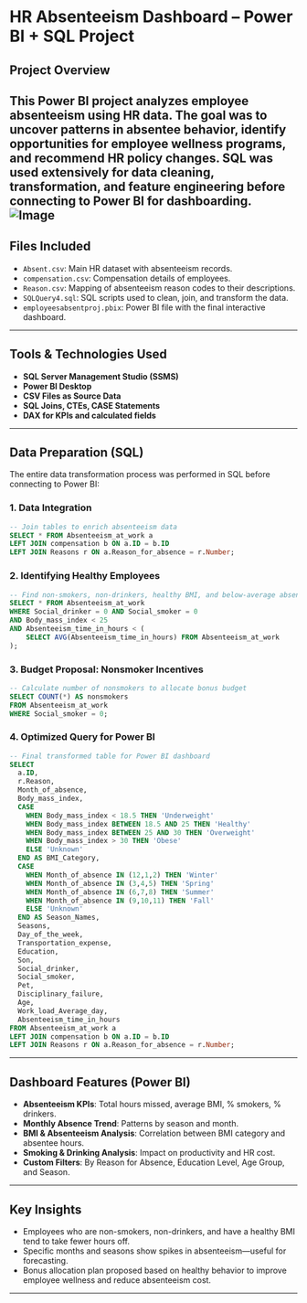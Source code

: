 
# HR Absenteeism Dashboard – Power BI + SQL Project

## Project Overview

This Power BI project analyzes employee absenteeism using HR data. The goal was to uncover patterns in absentee behavior, identify opportunities for employee wellness programs, and recommend HR policy changes. SQL was used extensively for data cleaning, transformation, and feature engineering before connecting to Power BI for dashboarding.
![Image](https://github.com/user-attachments/assets/ee9a9175-ab61-4064-9fc8-b720a2d4c8e6)
---

## Files Included

- `Absent.csv`: Main HR dataset with absenteeism records.
- `compensation.csv`: Compensation details of employees.
- `Reason.csv`: Mapping of absenteeism reason codes to their descriptions.
- `SQLQuery4.sql`: SQL scripts used to clean, join, and transform the data.
- `employeesabsentproj.pbix`: Power BI file with the final interactive dashboard.

---

## Tools & Technologies Used

- **SQL Server Management Studio (SSMS)**
- **Power BI Desktop**
- **CSV Files as Source Data**
- **SQL Joins, CTEs, CASE Statements**
- **DAX for KPIs and calculated fields**

---

## Data Preparation (SQL)

The entire data transformation process was performed in SQL before connecting to Power BI:

### 1. Data Integration
```sql
-- Join tables to enrich absenteeism data
SELECT * FROM Absenteeism_at_work a
LEFT JOIN compensation b ON a.ID = b.ID
LEFT JOIN Reasons r ON a.Reason_for_absence = r.Number;
```

### 2. Identifying Healthy Employees
```sql
-- Find non-smokers, non-drinkers, healthy BMI, and below-average absence time
SELECT * FROM Absenteeism_at_work 
WHERE Social_drinker = 0 AND Social_smoker = 0 
AND Body_mass_index < 25 
AND Absenteeism_time_in_hours < (
    SELECT AVG(Absenteeism_time_in_hours) FROM Absenteeism_at_work
);
```

### 3. Budget Proposal: Nonsmoker Incentives
```sql
-- Calculate number of nonsmokers to allocate bonus budget
SELECT COUNT(*) AS nonsmokers 
FROM Absenteeism_at_work 
WHERE Social_smoker = 0;
```

### 4. Optimized Query for Power BI
```sql
-- Final transformed table for Power BI dashboard
SELECT 
  a.ID, 
  r.Reason,
  Month_of_absence,
  Body_mass_index,
  CASE 
    WHEN Body_mass_index < 18.5 THEN 'Underweight'
    WHEN Body_mass_index BETWEEN 18.5 AND 25 THEN 'Healthy'
    WHEN Body_mass_index BETWEEN 25 AND 30 THEN 'Overweight'
    WHEN Body_mass_index > 30 THEN 'Obese'
    ELSE 'Unknown'
  END AS BMI_Category,
  CASE 
    WHEN Month_of_absence IN (12,1,2) THEN 'Winter'
    WHEN Month_of_absence IN (3,4,5) THEN 'Spring'
    WHEN Month_of_absence IN (6,7,8) THEN 'Summer'
    WHEN Month_of_absence IN (9,10,11) THEN 'Fall'
    ELSE 'Unknown'
  END AS Season_Names,
  Seasons,
  Day_of_the_week,
  Transportation_expense,
  Education,
  Son,
  Social_drinker,
  Social_smoker,
  Pet,
  Disciplinary_failure,
  Age,
  Work_load_Average_day,
  Absenteeism_time_in_hours
FROM Absenteeism_at_work a
LEFT JOIN compensation b ON a.ID = b.ID 
LEFT JOIN Reasons r ON a.Reason_for_absence = r.Number;
```

---

## Dashboard Features (Power BI)

- **Absenteeism KPIs**: Total hours missed, average BMI, % smokers, % drinkers.
- **Monthly Absence Trend**: Patterns by season and month.
- **BMI & Absenteeism Analysis**: Correlation between BMI category and absentee hours.
- **Smoking & Drinking Analysis**: Impact on productivity and HR cost.
- **Custom Filters**: By Reason for Absence, Education Level, Age Group, and Season.

---

## Key Insights

- Employees who are non-smokers, non-drinkers, and have a healthy BMI tend to take fewer hours off.
- Specific months and seasons show spikes in absenteeism—useful for forecasting.
- Bonus allocation plan proposed based on healthy behavior to improve employee wellness and reduce absenteeism cost.

---


